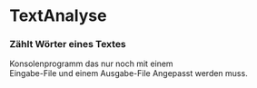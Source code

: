 # TextAnalyse

### Zählt Wörter eines Textes

Konsolenprogramm das nur noch mit einem  
Eingabe-File und einem Ausgabe-File Angepasst werden muss.
